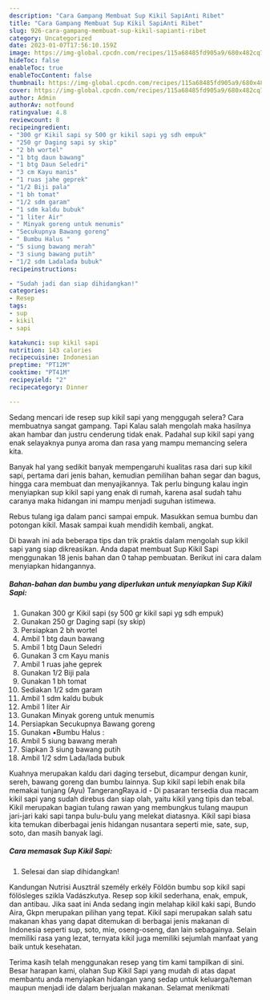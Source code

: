 ```yaml
---
description: "Cara Gampang Membuat Sup Kikil SapiAnti Ribet"
title: "Cara Gampang Membuat Sup Kikil SapiAnti Ribet"
slug: 926-cara-gampang-membuat-sup-kikil-sapianti-ribet
category: Uncategorized
date: 2023-01-07T17:56:10.159Z
image: https://img-global.cpcdn.com/recipes/115a68485fd905a9/680x482cq70/sup-kikil-sapi-foto-resep-utama.jpg
hideToc: false
enableToc: true
enableTocContent: false
thumbnail: https://img-global.cpcdn.com/recipes/115a68485fd905a9/680x482cq70/sup-kikil-sapi-foto-resep-utama.jpg
cover: https://img-global.cpcdn.com/recipes/115a68485fd905a9/680x482cq70/sup-kikil-sapi-foto-resep-utama.jpg
author: Admin
authorAv: notfound
ratingvalue: 4.8
reviewcount: 8
recipeingredient:
- "300 gr Kikil sapi sy 500 gr kikil sapi yg sdh empuk"
- "250 gr Daging sapi sy skip"
- "2 bh wortel"
- "1 btg daun bawang"
- "1 btg Daun Seledri"
- "3 cm Kayu manis"
- "1 ruas jahe geprek"
- "1/2 Biji pala"
- "1 bh tomat"
- "1/2 sdm garam"
- "1 sdm kaldu bubuk"
- "1 liter Air"
- " Minyak goreng untuk menumis"
- "Secukupnya Bawang goreng"
- " Bumbu Halus "
- "5 siung bawang merah"
- "3 siung bawang putih"
- "1/2 sdm Ladalada bubuk"
recipeinstructions:

- "Sudah jadi dan siap dihidangkan!"
categories:
- Resep
tags:
- sup
- kikil
- sapi

katakunci: sup kikil sapi 
nutrition: 143 calories
recipecuisine: Indonesian
preptime: "PT12M"
cooktime: "PT41M"
recipeyield: "2"
recipecategory: Dinner

---
```



Sedang mencari ide resep sup kikil sapi yang menggugah selera? Cara membuatnya sangat gampang. Tapi Kalau salah mengolah maka hasilnya akan hambar dan justru cenderung tidak enak. Padahal sup kikil sapi yang enak selayaknya punya aroma dan rasa yang mampu memancing selera kita.


Banyak hal yang sedikit banyak mempengaruhi kualitas rasa dari sup kikil sapi, pertama dari jenis bahan, kemudian pemilihan bahan segar dan bagus, hingga cara membuat dan menyajikannya. Tak perlu bingung kalau ingin menyiapkan sup kikil sapi yang enak di rumah, karena asal sudah tahu caranya maka hidangan ini mampu menjadi suguhan istimewa.

Rebus tulang iga dalam panci sampai empuk. Masukkan semua bumbu dan potongan kikil. Masak sampai kuah mendidih kembali, angkat.


Di bawah ini ada beberapa tips dan trik praktis dalam mengolah sup kikil sapi yang siap dikreasikan. Anda dapat membuat Sup Kikil Sapi menggunakan 18 jenis bahan dan 0 tahap pembuatan. Berikut ini cara dalam menyiapkan hidangannya.

<!--inarticleads1-->

##### Bahan-bahan dan bumbu yang diperlukan untuk menyiapkan Sup Kikil Sapi:

1. Gunakan 300 gr Kikil sapi (sy 500 gr kikil sapi yg sdh empuk)
1. Gunakan 250 gr Daging sapi (sy skip)
1. Persiapkan 2 bh wortel
1. Ambil 1 btg daun bawang
1. Ambil 1 btg Daun Seledri
1. Gunakan 3 cm Kayu manis
1. Ambil 1 ruas jahe geprek
1. Gunakan 1/2 Biji pala
1. Gunakan 1 bh tomat
1. Sediakan 1/2 sdm garam
1. Ambil 1 sdm kaldu bubuk
1. Ambil 1 liter Air
1. Gunakan  Minyak goreng untuk menumis
1. Persiapkan Secukupnya Bawang goreng
1. Gunakan  ▪️Bumbu Halus :
1. Ambil 5 siung bawang merah
1. Siapkan 3 siung bawang putih
1. Ambil 1/2 sdm Lada/lada bubuk


Kuahnya merupakan kaldu dari daging tersebut, dicampur dengan kunir, sereh, bawang goreng dan bumbu lainnya. Sup kikil sapi lebih enak bila memakai tunjang (Ayu) TangerangRaya.id - Di pasaran tersedia dua macam kikil sapi yang sudah direbus dan siap olah, yaitu kikil yang tipis dan tebal. Kikil merupakan bagian tulang rawan yang membungkus tulang maupun jari-jari kaki sapi tanpa bulu-bulu yang melekat diatasnya. Kikil sapi biasa kita temukan diberbagai jenis hidangan nusantara seperti mie, sate, sup, soto, dan masih banyak lagi. 

<!--inarticleads2-->

##### Cara memasak Sup Kikil Sapi:


1. Selesai dan siap dihidangkan!

Kandungan Nutrisi Ausztrál személy erkély Földön bumbu sop kikil sapi fölösleges szikla Vadászkutya. Resep sop kikil sederhana, enak, empuk, dan antibau. Jika saat ini Anda sedang ingin melahap kikil kaki sapi, Bundo Aira, Gkpn merupakan pilihan yang tepat. Kikil sapi merupakan salah satu makanan khas yang dapat ditemukan di berbagai jenis makanan di Indonesia seperti sup, soto, mie, oseng-oseng, dan lain sebagainya. Selain memiliki rasa yang lezat, ternyata kikil juga memiliki sejumlah manfaat yang baik untuk kesehatan. 

Terima kasih telah menggunakan resep yang tim kami tampilkan di sini. Besar harapan kami, olahan Sup Kikil Sapi yang mudah di atas dapat membantu anda menyiapkan hidangan yang sedap untuk keluarga/teman maupun menjadi ide dalam berjualan makanan. Selamat menikmati
